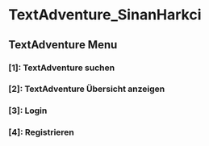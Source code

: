 # TextAdventure_SinanHarkci

## TextAdventure Menu

### [1]: TextAdventure suchen
### [2]: TextAdventure Übersicht anzeigen
### [3]: Login
### [4]: Registrieren


